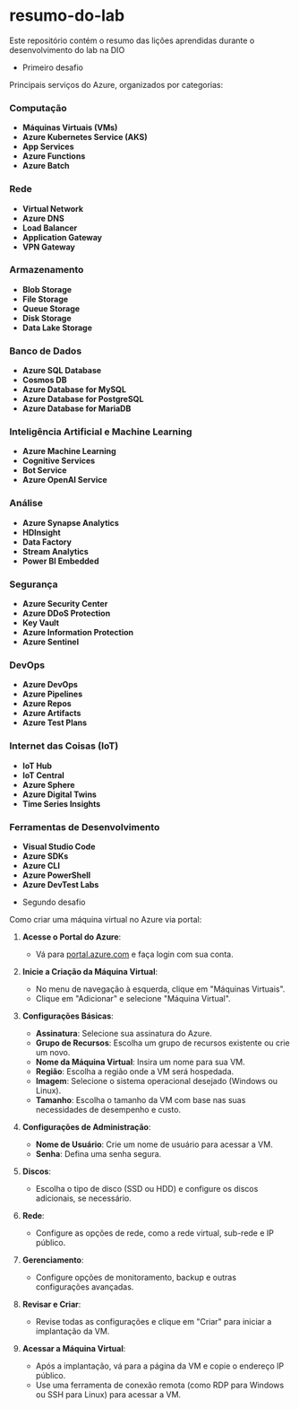 # resumo-do-lab
Este repositório contém o resumo das lições aprendidas durante o desenvolvimento do lab na DIO

* Primeiro desafio
  
Principais serviços do Azure, organizados por categorias:

### Computação
- **Máquinas Virtuais (VMs)**
- **Azure Kubernetes Service (AKS)**
- **App Services**
- **Azure Functions**
- **Azure Batch**

### Rede
- **Virtual Network**
- **Azure DNS**
- **Load Balancer**
- **Application Gateway**
- **VPN Gateway**

### Armazenamento
- **Blob Storage**
- **File Storage**
- **Queue Storage**
- **Disk Storage**
- **Data Lake Storage**

### Banco de Dados
- **Azure SQL Database**
- **Cosmos DB**
- **Azure Database for MySQL**
- **Azure Database for PostgreSQL**
- **Azure Database for MariaDB**

### Inteligência Artificial e Machine Learning
- **Azure Machine Learning**
- **Cognitive Services**
- **Bot Service**
- **Azure OpenAI Service**

### Análise
- **Azure Synapse Analytics**
- **HDInsight**
- **Data Factory**
- **Stream Analytics**
- **Power BI Embedded**

### Segurança
- **Azure Security Center**
- **Azure DDoS Protection**
- **Key Vault**
- **Azure Information Protection**
- **Azure Sentinel**

### DevOps
- **Azure DevOps**
- **Azure Pipelines**
- **Azure Repos**
- **Azure Artifacts**
- **Azure Test Plans**

### Internet das Coisas (IoT)
- **IoT Hub**
- **IoT Central**
- **Azure Sphere**
- **Azure Digital Twins**
- **Time Series Insights**

### Ferramentas de Desenvolvimento
- **Visual Studio Code**
- **Azure SDKs**
- **Azure CLI**
- **Azure PowerShell**
- **Azure DevTest Labs**

* Segundo desafio

Como criar uma máquina virtual no Azure via portal:

1. **Acesse o Portal do Azure**:
   - Vá para [portal.azure.com](https://portal.azure.com) e faça login com sua conta.

2. **Inicie a Criação da Máquina Virtual**:
   - No menu de navegação à esquerda, clique em "Máquinas Virtuais".
   - Clique em "Adicionar" e selecione "Máquina Virtual".

3. **Configurações Básicas**:
   - **Assinatura**: Selecione sua assinatura do Azure.
   - **Grupo de Recursos**: Escolha um grupo de recursos existente ou crie um novo.
   - **Nome da Máquina Virtual**: Insira um nome para sua VM.
   - **Região**: Escolha a região onde a VM será hospedada.
   - **Imagem**: Selecione o sistema operacional desejado (Windows ou Linux).
   - **Tamanho**: Escolha o tamanho da VM com base nas suas necessidades de desempenho e custo.

4. **Configurações de Administração**:
   - **Nome de Usuário**: Crie um nome de usuário para acessar a VM.
   - **Senha**: Defina uma senha segura.

5. **Discos**:
   - Escolha o tipo de disco (SSD ou HDD) e configure os discos adicionais, se necessário.

6. **Rede**:
   - Configure as opções de rede, como a rede virtual, sub-rede e IP público.

7. **Gerenciamento**:
   - Configure opções de monitoramento, backup e outras configurações avançadas.

8. **Revisar e Criar**:
   - Revise todas as configurações e clique em "Criar" para iniciar a implantação da VM.

9. **Acessar a Máquina Virtual**:
   - Após a implantação, vá para a página da VM e copie o endereço IP público.
   - Use uma ferramenta de conexão remota (como RDP para Windows ou SSH para Linux) para acessar a VM.
